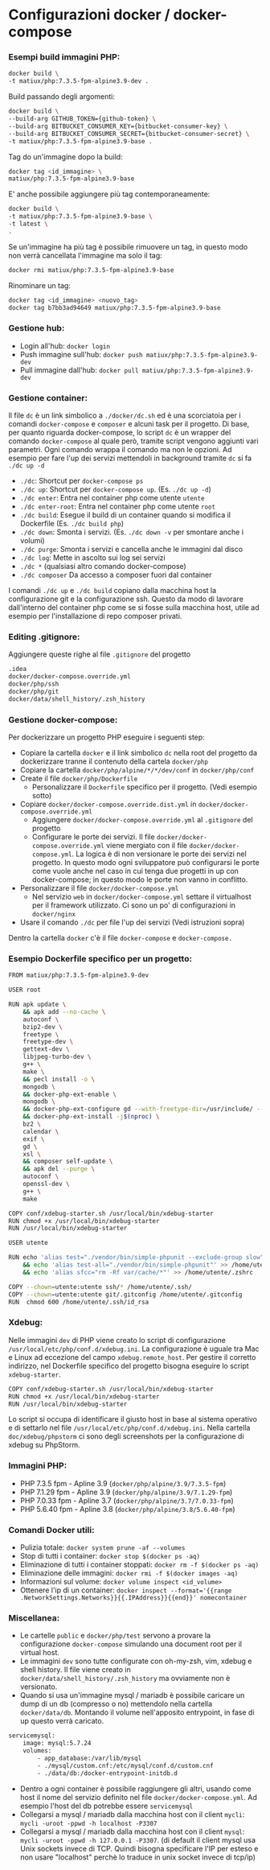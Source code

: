 Configurazioni docker / docker-compose
=====

### Esempi build immagini PHP:

```bash
docker build \
-t matiux/php:7.3.5-fpm-alpine3.9-dev .
```

Build passando degli argomenti:

```bash
docker build \
--build-arg GITHUB_TOKEN={github-token} \
--build-arg BITBUCKET_CONSUMER_KEY={bitbucket-consumer-key} \
--build-arg BITBUCKET_CONSUMER_SECRET={bitbucket-consumer-secret} \
-t matiux/php:7.3.5-fpm-alpine3.9-base .
```

Tag do un'immagine dopo la build:

```bash
docker tag <id_immagine> \
matiux/php:7.3.5-fpm-alpine3.9-base
```

E' anche possibile aggiungere più tag contemporaneamente:

```bash
docker build \
-t matiux/php:7.3.5-fpm-alpine3.9-base \
-t latest \
.
```

Se un'immagine ha più tag è possibile rimuovere un tag, in questo modo non verrà cancellata l'immagine ma solo il tag: 

```bash
docker rmi matiux/php:7.3.5-fpm-alpine3.9-base
```

Rinominare un tag: 

```bash
docker tag <id_immagine> <nuovo_tag>
docker tag b7bb3ad94649 matiux/php:7.3.5-fpm-alpine3.9-base
```


### Gestione hub:
* Login all'hub: `docker login`
* Push immagine sull'hub: `docker push matiux/php:7.3.5-fpm-alpine3.9-dev`
* Pull immagine dall'hub: `docker pull matiux/php:7.3.5-fpm-alpine3.9-dev`

### Gestione container:
Il file `dc` è un link simbolico a `./docker/dc.sh` ed è una scorciatoia per i comandi `docker-compose` e `composer` e alcuni task per il progetto. Di base, per quanto riguarda docker-compose, lo script `dc` è un wrapper del comando `docker-compose` al quale però, tramite script vengono aggiunti vari parametri. Ogni comando wrappa il comando ma non le opzioni. Ad esempio per fare l'up dei servizi mettendoli in background tramite `dc` si fa `./dc up -d`

* `./dc`: Shortcut per `docker-compose ps`
* `./dc up`: Shortcut per `docker-compose up`. (Es. `./dc up -d`)
* `./dc enter`: Entra nel container php come utente `utente`
* `./dc enter-root`: Entra nel container php come utente `root`
* `./dc build`: Esegue il build di un container quando si modifica il Dockerfile (Es. `./dc build php`)
* `./dc down`: Smonta i servizi. (Es. `./dc down -v` per smontare anche i volumi)
* `./dc purge`: Smonta i servizi e cancella anche le immagini dal disco
* `./dc log`: Mette in ascolto sui log sei servizi
* `./dc *` (qualsiasi altro comando docker-compose)
* `./dc composer` Da accesso a composer fuori dal container

I comandi `./dc up` e `./dc build` copiano dalla macchina host la configurazione git e la configurazione ssh. Questo da modo di lavorare dall'interno del container php come se si fosse sulla macchina host, utile ad esempio per l'installazione di repo composer privati.

### Editing .gitignore:

Aggiungere queste righe al file `.gitignore` del progetto

```bash
.idea
docker/docker-compose.override.yml
docker/php/ssh
docker/php/git
docker/data/shell_history/.zsh_history
```

### Gestione docker-compose:

Per dockerizzare un progetto PHP eseguire i seguenti step:

* Copiare la cartella `docker` e il link simbolico `dc` nella root del progetto da dockerizzare tranne il contenuto della cartela `docker/php`
* Copiare la cartella `docker/php/alpine/*/*/dev/conf` in `docker/php/conf`
* Create il file `docker/php/Dockerfile`
    * Personalizzare il `Dockerfile` specifico per il progetto. (Vedi esempio sotto)
* Copiare `docker/docker-compose.override.dist.yml` in `docker/docker-compose.override.yml`
    * Aggiungere `docker/docker-compose.override.yml` al `.gitignore` del progetto
    * Configurare le porte dei servizi. Il file `docker/docker-compose.override.yml` viene mergiato con il file `docker/docker-compose.yml`. La logica è di non versionare le porte dei servizi nel progetto. In questo modo ogni sviluppatore può configurarsi le porte come vuole anche nel caso in cui tenga due progetti in up con docker-compose; in questo modo le porte non vanno in conflitto.
* Personalizzare il file `docker/docker-compose.yml`
    * Nel servizio `web` in `docker/docker-compose.yml` settare il virtualhost per il framework utilizzato. Ci sono un po' di configurazioni in `docker/nginx` 
* Usare il comando `./dc` per file l'up dei servizi (Vedi istruzioni sopra)

Dentro la cartella `docker` c'è il file `docker-compose` e `docker-compose.`

### Esempio Dockerfile specifico per un progetto:

```bash
FROM matiux/php:7.3.5-fpm-alpine3.9-dev

USER root

RUN apk update \
    && apk add --no-cache \
    autoconf \
    bzip2-dev \
    freetype \
    freetype-dev \
    gettext-dev \
    libjpeg-turbo-dev \
    g++ \
    make \
    && pecl install -o \
    mongodb \
    && docker-php-ext-enable \
    mongodb \
    && docker-php-ext-configure gd --with-freetype-dir=/usr/include/ --with-jpeg-dir=/usr/include/ \
    && docker-php-ext-install -j$(nproc) \
    bz2 \
    calendar \
    exif \
    gd \
    xsl \
    && composer self-update \
    && apk del --purge \
    autoconf \
    openssl-dev \
    g++ \
    make

COPY conf/xdebug-starter.sh /usr/local/bin/xdebug-starter
RUN chmod +x /usr/local/bin/xdebug-starter
RUN /usr/local/bin/xdebug-starter

USER utente

RUN echo 'alias test="./vendor/bin/simple-phpunit --exclude-group slow"' >> /home/utente/.zshrc \
    && echo 'alias test-all="./vendor/bin/simple-phpunit"' >> /home/utente/.zshrc \
    && echo 'alias sfcc="rm -Rf var/cache/*"' >> /home/utente/.zshrc

COPY --chown=utente:utente ssh/* /home/utente/.ssh/
COPY --chown=utente:utente git/.gitconfig /home/utente/.gitconfig
RUN  chmod 600 /home/utente/.ssh/id_rsa

```

### Xdebug:

Nelle immagini `dev` di PHP viene creato lo script di configurazione `/usr/local/etc/php/conf.d/xdebug.ini`. La configurazione è uguale tra Mac e Linux ad eccezione del campo `xdebug.remote_host`. Per gestire il corretto indirizzo, nel Dockerfile specifico del progetto bisogna eseguire lo script `xdebug-starter`.

```bash
COPY conf/xdebug-starter.sh /usr/local/bin/xdebug-starter
RUN chmod +x /usr/local/bin/xdebug-starter
RUN /usr/local/bin/xdebug-starter
```

Lo script si occupa di identificare il giusto host in base al sistema operativo e di settarlo nel file `/usr/local/etc/php/conf.d/xdebug.ini`. Nella cartella `doc/xdebug/phpstorm` ci sono degli screenshots per la configurazione di xdebug su PhpStorm.

### Immagini PHP:
* PHP 7.3.5 fpm - Apline 3.9 (`docker/php/alpine/3.9/7.3.5-fpm`)
* PHP 7.1.29 fpm - Apline 3.9 (`docker/php/alpine/3.9/7.1.29-fpm`)
* PHP 7.0.33 fpm - Apline 3.7 (`docker/php/alpine/3.7/7.0.33-fpm`)
* PHP 5.6.40 fpm - Apline 3.8 (`docker/php/alpine/3.8/5.6.40-fpm`)

### Comandi Docker utili:

* Pulizia totale: `docker system prune -af --volumes`
* Stop di tutti i container: `docker stop $(docker ps -aq)`
* Eliminazione di tutti i container stoppati: `docker rm -f $(docker ps -aq)`
* Eliminazione delle immagini: `docker rmi -f $(docker images -aq)`
* Informazioni sul volume: `docker volume inspect <id_volume>`
* Ottenere l'ip di un container: `docker inspect --format='{{range .NetworkSettings.Networks}}{{.IPAddress}}{{end}}' nomecontainer`

### Miscellanea:

* Le cartelle `public` e `docker/php/test` servono a provare la configurazione `docker-compose` simulando una document root per il virtual host.
* Le immagini `dev` sono tutte configurate con oh-my-zsh, vim, xdebug e shell history. Il file viene creato in `docker/data/shell_history/.zsh_history` ma ovviamente non è versionato.
* Quando si usa un'immagine mysql / mariadb è possibile caricare un dump di un db (compresso o no) mettendolo nella cartella `docker/data/db`. Montando il volume nell'apposito entrypoint, in fase di up questo verrà caricato.

```bash
servicemysql:
    image: mysql:5.7.24
    volumes:
        - app_database:/var/lib/mysql
        - ./mysql/custom.cnf:/etc/mysql/conf.d/custom.cnf
        - ./data/db:/docker-entrypoint-initdb.d
```

* Dentro a ogni container è possibile raggiungere gli altri, usando come host il nome del servizio definito nel file `docker/docker-compose.yml`. Ad esempio l'host del db potrebbe essere `servicemysql`
* Collegarsi a mysql / mariadb dalla macchina host con il client `mycli`: `mycli -uroot -ppwd -h localhost -P3307`
* Collegarsi a mysql / mariadb dalla macchina host con il client `mysql`: `mycli -uroot -ppwd -h 127.0.0.1 -P3307`. (di default il client mysql usa Unix sockets invece di TCP. Quindi bisogna specificare l'IP per esteso e non usare "localhost" perchè lo traduce in unix socket invece di tcp/ip)